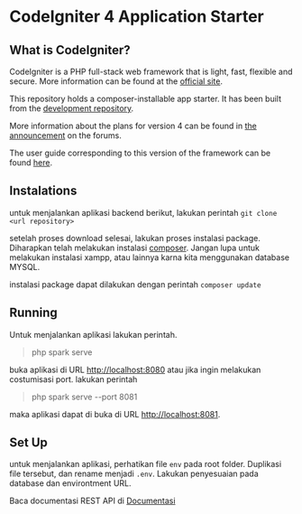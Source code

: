 # CodeIgniter 4 Application Starter

## What is CodeIgniter?

CodeIgniter is a PHP full-stack web framework that is light, fast, flexible and secure.
More information can be found at the [official site](http://codeigniter.com).

This repository holds a composer-installable app starter.
It has been built from the
[development repository](https://github.com/codeigniter4/CodeIgniter4).

More information about the plans for version 4 can be found in [the announcement](http://forum.codeigniter.com/thread-62615.html) on the forums.

The user guide corresponding to this version of the framework can be found
[here](https://codeigniter4.github.io/userguide/).

## Instalations

untuk menjalankan aplikasi backend berikut, lakukan perintah
`git clone <url repository>`

setelah proses download selesai, lakukan proses instalasi package. Diharapkan telah melakukan instalasi [composer](https://getcomposer.org/). Jangan lupa untuk melakukan instalasi xampp, atau lainnya karna kita menggunakan database MYSQL.

instalasi package dapat dilakukan dengan perintah
`composer update`



## Running

Untuk menjalankan aplikasi lakukan perintah.

> php spark serve

buka aplikasi di URL [http://localhost:8080](http://localhost:8080)
atau jika ingin melakukan costumisasi port. lakukan perintah

> php spark serve --port 8081

maka aplikasi dapat di buka di URL [http://localhost:8081](http://localhost:8081).

## Set Up

untuk menjalankan aplikasi, perhatikan file `env` pada root folder. Duplikasi file tersebut, dan rename menjadi `.env`. Lakukan penyesuaian pada database dan environtment URL.

Baca documentasi REST API di [Documentasi](https://github.com/LabKito/E-Commerce-kecil/blob/backend/app/Controllers/API/README.md)
